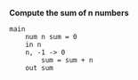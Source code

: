 **Compute the sum of n numbers**

```py++
main
	num n sum = 0
	in n
	n, -1 -> 0
		sum = sum + n
	out sum
```

